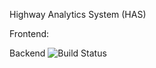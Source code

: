 Highway Analytics System (HAS) 

Frontend:  

Backend ![Build Status](https://travis-ci.com/SamuelLabrador/has_backend.svg?branch=master)
